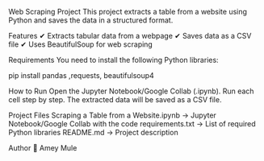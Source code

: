 Web Scraping Project
This project extracts a table from a website using Python and saves the data in a structured format.

Features
✔ Extracts tabular data from a webpage
✔ Saves data as a CSV file
✔ Uses BeautifulSoup for web scraping

Requirements
You need to install the following Python libraries:

pip install pandas ,requests,  beautifulsoup4

How to Run
Open the Jupyter Notebook/Google Collab (.ipynb).
Run each cell step by step.
The extracted data will be saved as a CSV file.

Project Files
Scraping a Table from a Website.ipynb → Jupyter Notebook/Google Collab with the code
requirements.txt → List of required Python libraries
README.md → Project description

Author
👤 Amey Mule
